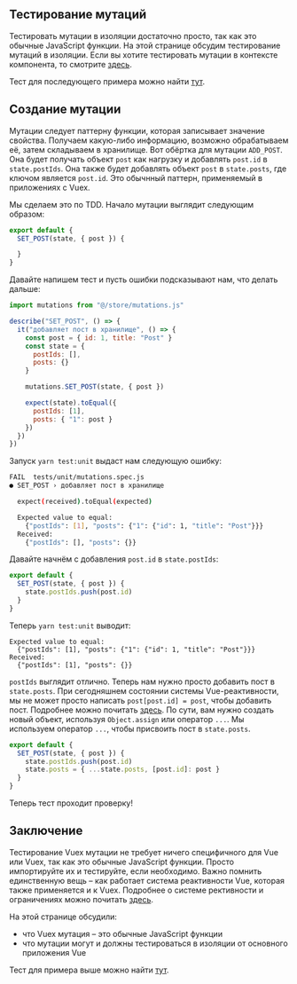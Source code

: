 ## Тестирование мутаций

Тестировать мутации в изоляции достаточно просто, так как это обычные JavaScript функции. На этой странице обсудим тестирование мутаций в изоляции. Если вы хотите тестировать мутации в контексте компонента, то смотрите [здесь](https://lmiller1990.github.io/vue-testing-handbook/ru/vuex-in-components-mutations-and-actions.html).

Тест для последующего примера можно найти [тут](https://github.com/lmiller1990/vue-testing-handbook/blob/master/demo-app/tests/unit/mutations.spec.js).

## Создание мутации

Мутации следует паттерну функции, которая записывает значение свойства. Получаем какую-либо информацию, возможно обрабатываем её, затем складываем в хранилище. Вот обёртка для мутации `ADD_POST`. Она будет получать объект `post` как нагрузку и 
добавлять `post.id` в `state.postIds`. Она также будет добавлять объект `post` в `state.posts`, где ключом является `post.id`. Это обычнный паттерн, применяемый в приложениях с Vuex.

Мы сделаем это по TDD. Начало мутации выглядит следующим образом:

```js
export default {
  SET_POST(state, { post }) {

  }
}
```

Давайте напишем тест и пусть ошибки подсказывают нам, что делать дальше:

```js
import mutations from "@/store/mutations.js"

describe("SET_POST", () => {
  it("добавляет пост в хранилище", () => {
    const post = { id: 1, title: "Post" }
    const state = {
      postIds: [],
      posts: {}
    }

    mutations.SET_POST(state, { post })

    expect(state).toEqual({
      postIds: [1],
      posts: { "1": post }
    })
  })
})
```

Запуск `yarn test:unit` выдаст нам следующую ошибку:

```bash
FAIL  tests/unit/mutations.spec.js
● SET_POST › добавляет пост в хранилище

  expect(received).toEqual(expected)

  Expected value to equal:
    {"postIds": [1], "posts": {"1": {"id": 1, "title": "Post"}}}
  Received:
    {"postIds": [], "posts": {}}
```

Давайте начнём с добавления `post.id` в `state.postIds`:

```js
export default {
  SET_POST(state, { post }) {
    state.postIds.push(post.id)
  }
}
```

Теперь `yarn test:unit` выводит:

```
Expected value to equal:
  {"postIds": [1], "posts": {"1": {"id": 1, "title": "Post"}}}
Received:
  {"postIds": [1], "posts": {}}
```
`postIds` выглядит отлично. Теперь нам нужно просто добавить пост в `state.posts`. При сегодняшнем состоянии системы Vue-реактивности, мы не может просто написать `post[post.id] = post`, чтобы добавить пост. Подробнее можно почитать [здесь](https://ru.vuejs.org/v2/guide/reactivity.html#%D0%9E%D1%81%D0%BE%D0%B1%D0%B5%D0%BD%D0%BD%D0%BE%D1%81%D1%82%D0%B8-%D0%BE%D1%82%D1%81%D0%BB%D0%B5%D0%B6%D0%B8%D0%B2%D0%B0%D0%BD%D0%B8%D1%8F-%D0%B8%D0%B7%D0%BC%D0%B5%D0%BD%D0%B5%D0%BD%D0%B8%D0%B9). По сути, вам нужно создать новый объект, используя `Object.assign` или оператор `...`. Мы используем оператор `...`, чтобы присвоить пост в `state.posts`.

```js
export default {
  SET_POST(state, { post }) {
    state.postIds.push(post.id)
    state.posts = { ...state.posts, [post.id]: post }
  }
}
```

Теперь тест проходит проверку!

## Заключение

Тестирование Vuex мутации не требует ничего специфичного для Vue или Vuex, так как это обычные JavaScript функции. Просто импортируйте их и тестируйте, если необходимо. Важно помнить единственную вещь – как работает система реактивности Vue, которая также применяется и к Vuex. Подробнее о системе рективности и ограничениях можно почитать [здесь](https://ru.vuejs.org/v2/guide/reactivity.html#%D0%9E%D1%81%D0%BE%D0%B1%D0%B5%D0%BD%D0%BD%D0%BE%D1%81%D1%82%D0%B8-%D0%BE%D1%82%D1%81%D0%BB%D0%B5%D0%B6%D0%B8%D0%B2%D0%B0%D0%BD%D0%B8%D1%8F-%D0%B8%D0%B7%D0%BC%D0%B5%D0%BD%D0%B5%D0%BD%D0%B8%D0%B9).

На этой странице обсудили:

- что Vuex мутация – это обычные JavaScript функции
- что мутации могут и должны тестироваться в изоляции от основного приложения Vue

Тест для примера выше можно найти [тут](https://github.com/lmiller1990/vue-testing-handbook/blob/master/demo-app/tests/unit/mutations.spec.js).
